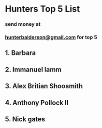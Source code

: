 # Hunters Top 5 List
### send money at 
### hunterbalderson@gmail.com for top 5

## 1. Barbara
## 2. Immanuel lamm
## 3. Alex Britian Shoosmith
## 4. Anthony Pollock II
## 5. Nick gates
